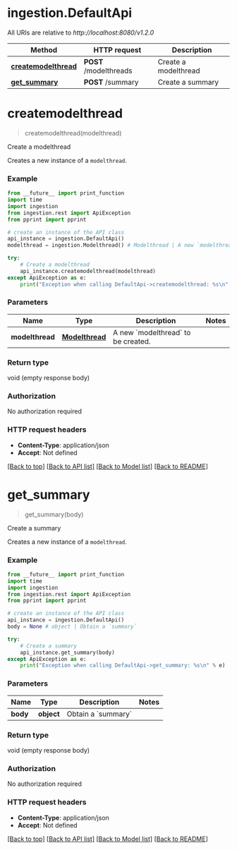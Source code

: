 # ingestion.DefaultApi

All URIs are relative to *http://localhost:8080/v1.2.0*

Method | HTTP request | Description
------------- | ------------- | -------------
[**createmodelthread**](DefaultApi.md#createmodelthread) | **POST** /modelthreads | Create a modelthread
[**get_summary**](DefaultApi.md#get_summary) | **POST** /summary | Create a summary


# **createmodelthread**
> createmodelthread(modelthread)

Create a modelthread

Creates a new instance of a `modelthread`.

### Example

```python
from __future__ import print_function
import time
import ingestion
from ingestion.rest import ApiException
from pprint import pprint

# create an instance of the API class
api_instance = ingestion.DefaultApi()
modelthread = ingestion.Modelthread() # Modelthread | A new `modelthread` to be created.

try:
    # Create a modelthread
    api_instance.createmodelthread(modelthread)
except ApiException as e:
    print("Exception when calling DefaultApi->createmodelthread: %s\n" % e)
```

### Parameters

Name | Type | Description  | Notes
------------- | ------------- | ------------- | -------------
 **modelthread** | [**Modelthread**](Modelthread.md)| A new &#x60;modelthread&#x60; to be created. | 

### Return type

void (empty response body)

### Authorization

No authorization required

### HTTP request headers

 - **Content-Type**: application/json
 - **Accept**: Not defined

[[Back to top]](#) [[Back to API list]](../README.md#documentation-for-api-endpoints) [[Back to Model list]](../README.md#documentation-for-models) [[Back to README]](../README.md)

# **get_summary**
> get_summary(body)

Create a summary

Creates a new instance of a `modelthread`.

### Example

```python
from __future__ import print_function
import time
import ingestion
from ingestion.rest import ApiException
from pprint import pprint

# create an instance of the API class
api_instance = ingestion.DefaultApi()
body = None # object | Obtain a `summary`

try:
    # Create a summary
    api_instance.get_summary(body)
except ApiException as e:
    print("Exception when calling DefaultApi->get_summary: %s\n" % e)
```

### Parameters

Name | Type | Description  | Notes
------------- | ------------- | ------------- | -------------
 **body** | **object**| Obtain a &#x60;summary&#x60; | 

### Return type

void (empty response body)

### Authorization

No authorization required

### HTTP request headers

 - **Content-Type**: application/json
 - **Accept**: Not defined

[[Back to top]](#) [[Back to API list]](../README.md#documentation-for-api-endpoints) [[Back to Model list]](../README.md#documentation-for-models) [[Back to README]](../README.md)


